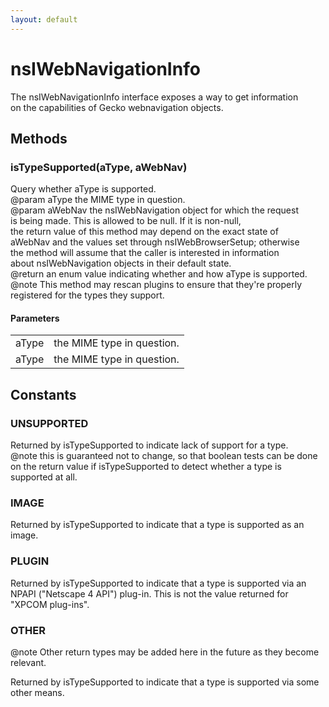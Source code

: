 ```yaml
---
layout: default
---
```


# nsIWebNavigationInfo #
  
The nsIWebNavigationInfo interface exposes a way to get information  
on the capabilities of Gecko webnavigation objects.  
  

## Methods ##

### isTypeSupported(aType, aWebNav) ###
  
Query whether aType is supported.  
@param aType the MIME type in question.  
@param aWebNav the nsIWebNavigation object for which the request  
       is being made.  This is allowed to be null.  If it is non-null,  
       the return value of this method may depend on the exact state of  
       aWebNav and the values set through nsIWebBrowserSetup; otherwise  
       the method will assume that the caller is interested in information  
       about nsIWebNavigation objects in their default state.  
@return an enum value indicating whether and how aType is supported.  
@note This method may rescan plugins to ensure that they're properly  
      registered for the types they support.  
  

#### Parameters ####

<table>

<tr>
<td>aType</td>
<td>the MIME type in question.  
</td>
</tr>

<tr>
<td>aType</td>
<td>the MIME type in question.  
</td>
</tr>

</table>

## Constants ##

### UNSUPPORTED ###
  
Returned by isTypeSupported to indicate lack of support for a type.  
@note this is guaranteed not to change, so that boolean tests can be done  
on the return value if isTypeSupported to detect whether a type is  
supported at all.  
  

### IMAGE ###
  
Returned by isTypeSupported to indicate that a type is supported as an  
image.  
  

### PLUGIN ###
  
Returned by isTypeSupported to indicate that a type is supported via an  
NPAPI ("Netscape 4 API") plug-in.  This is not the value returned for  
"XPCOM plug-ins".  
  

### OTHER ###
  
@note Other return types may be added here in the future as they become  
relevant.  
  
  
Returned by isTypeSupported to indicate that a type is supported via some  
other means.  
  
